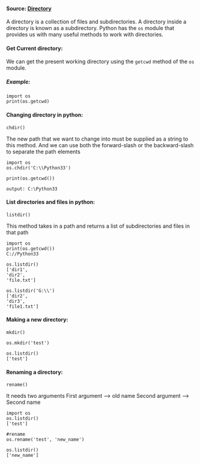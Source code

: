 #### Source: [Directory](https://www.programiz.com/python-programming/directory)

A directory is a collection of files and subdirectories. A directory inside a directory is known as a subdirectory.
Python has the `os` module that provides us with many useful methods to work with directories.


#### Get Current directory:
We can get the present working directory using the `getcwd` method of the `os` module.

##### Example:
```
import os
print(os.getcwd)
```

#### Changing directory in python:
```
chdir()
```
The new path that we want to change into must be supplied as a string to this method. And we can use both the forward-slash or the backward-slash to separate the path elements

```
import os
os.chdir('C:\\Python33')

print(os.getcwd())

output: C:\Python33
```


#### List directories and files in python:
```
listdir()
```
This method takes in a path and returns a list of subdirectories and files in that path

```
import os
print(os.getcwd())
C://Python33

os.listdir()
['dir1',
'dir2',
'file.txt']

os.listdir('G:\\')
['dir2',
'dir3',
'file1.txt']
```

#### Making a new directory:
```
mkdir()
```

```
os.mkdir('test')

os.listdir()
['test']
```

#### Renaming a directory:
```
rename()
```

It needs two arguments
	First argument      --> old name
	Second argument --> Second name

```
import os
os.listdir()
['test']

#rename
os.rename('test', 'new_name')

os.listdir()
['new_name']
```